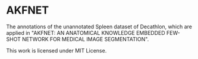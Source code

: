 # AKFNET
The annotations of the unannotated Spleen dataset of Decathlon, which are applied in "AKFNET: AN ANATOMICAL  KNOWLEDGE  EMBEDDED FEW-SHOT NETWORK  FOR MEDICAL IMAGE SEGMENTATION". 

This work is licensed under MIT License.

